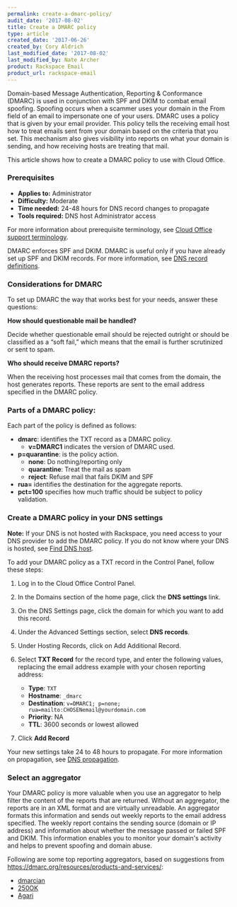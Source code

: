 ```yaml
---
permalink: create-a-dmarc-policy/
audit_date: '2017-08-02'
title: Create a DMARC policy
type: article
created_date: '2017-06-26'
created_by: Cory Aldrich
last_modified_date: '2017-08-02'
last_modified_by: Nate Archer
product: Rackspace Email
product_url: rackspace-email
---
```


Domain-based Message Authentication, Reporting & Conformance (DMARC) is used in
conjunction with SPF and DKIM to combat email spoofing. Spoofing occurs when a
scammer uses your domain in the From field of an email to impersonate one of your
users. DMARC uses a policy that is given by your email provider. This policy tells
the receiving email host how to treat emails sent from your domain based on the criteria
that you set. This mechanism also gives visibility into reports on what your domain is
sending, and how receiving hosts are treating that mail.

This article shows how to create a DMARC policy to use with Cloud Office.

### Prerequisites

- **Applies to:** Administrator
- **Difficulty:** Moderate
- **Time needed:** 24-48 hours for DNS record changes to propagate
- **Tools required:** DNS host Administrator access

For more information about prerequisite terminology, see [Cloud Office support terminology](/how-to/cloud-office-support-terminology/).

DMARC enforces SPF and DKIM. DMARC is useful only if you have already set up SPF
and DKIM records. For more information, see [DNS record definitions](/how-to/dns-record-definitions).

### Considerations for DMARC

To set up DMARC the way that works best for your needs, answer these questions:

**How should questionable mail be handled?**

Decide whether questionable email should be rejected outright or should be classified
as a “soft fail,” which means that the email is further scrutinized or sent to spam.

**Who should receive DMARC reports?**

When the receiving host processes mail that comes from the domain, the host
generates reports. These reports are sent to the email address specified in the DMARC
policy.
    
### Parts of a DMARC policy:

Each part of the policy is defined as follows:

 - **dmarc**: identifies the TXT record as a DMARC policy.
    - **v=DMARC1** indicates the version of DMARC used.
  - **p=quarantine**: is the policy action.
    - **none**: Do nothing/reporting only
    - **quarantine**: Treat the mail as spam
    - **reject**: Refuse mail that fails DKIM and SPF
  - **rua=** identifies the destination for the aggregate reports.
  - **pct=100** specifies how much traffic should be subject to policy validation.

### Create a DMARC policy in your DNS settings

**Note:** If your DNS is not hosted with Rackspace, you need access to your DNS provider to add the DMARC policy. If you do not know where your DNS is hosted, see [Find DNS host](/how-to/find-dns-host).

To add your DMARC policy as a TXT record in the Control Panel, follow these steps:

1. Log in to the Cloud Office Control Panel.
2. In the Domains section of the home page, click the **DNS settings** link.
3. On the DNS Settings page, click the domain for which you want to add this record.
4. Under the Advanced Settings section, select **DNS records**.
5. Under Hosting Records, click on Add Additional Record.
6. Select **TXT Record** for the record type, and enter the following values, replacing the email address example with your chosen reporting address:

   - **Type**: `TXT`
   - **Hostname**: `_dmarc`
   - **Destination**: `v=DMARC1; p=none; rua=mailto:CHOSENemail@yourdomain.com`
   - **Priority**: NA
   - **TTL**: 3600 seconds or lowest allowed

7. Click **Add Record**

Your new settings take 24 to 48 hours to propagate. For more information on propagation, see [DNS propagation](/how-to/dns-record-definitions#dns-propagation). 

### Select an aggregator

Your DMARC policy is more valuable when you use an aggregator to help filter the
content of the reports that are returned. Without an aggregator, the reports are in an
XML format and are virtually unreadable. An aggregator formats this information and
sends out weekly reports to the email address specified. The weekly report contains the sending
source (domain or IP address) and information about whether the message passed or
failed SPF and DKIM. This information enables you to monitor your domain's activity
and helps to prevent spoofing and domain abuse.

Following are some top reporting aggregators, based on suggestions from
https://dmarc.org/resources/products-and-services/:

- [dmarcian](http://dmarcian.com)
- [250OK](http://250OK.com)
- [Agari](http://agari.com)


